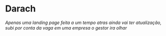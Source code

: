 # Darach

*Apenas uma landing page feita a um tempo atras ainda vai ter atualização, subi por conta da vaga em uma empresa o gestor ira olhar*
